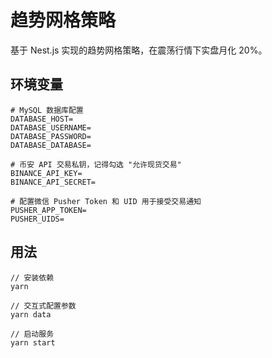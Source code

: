 # 趋势网格策略

基于 Nest.js 实现的趋势网格策略，在震荡行情下实盘月化 20%。

## 环境变量

```
# MySQL 数据库配置
DATABASE_HOST=
DATABASE_USERNAME=
DATABASE_PASSWORD=
DATABASE_DATABASE=

# 币安 API 交易私钥，记得勾选 "允许现货交易"
BINANCE_API_KEY=
BINANCE_API_SECRET=

# 配置微信 Pusher Token 和 UID 用于接受交易通知
PUSHER_APP_TOKEN=
PUSHER_UIDS=
```

## 用法

```
// 安装依赖
yarn

// 交互式配置参数
yarn data

// 启动服务
yarn start
```
